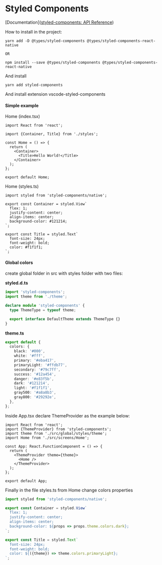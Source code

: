 # Styled Components

[Documentation]([styled-components: API Reference](https://styled-components.com/docs/api#typescript))

How to install in the project:

```
yarn add -D @types/styled-components @types/styled-components-react-native

OR

npm install --save @types/styled-components @types/styled-components-react-native
```

And install

```
yarn add styled-components
```

And install extension vscode-styled-components

#### Simple example

Home (index.tsx)

```tsx
import React from 'react';

import {Container, Title} from './styles';

const Home = () => {
  return (
    <Container>
      <Title>Hello World!</Title>
    </Container>
  );
};

export default Home;
```

Home (styles.ts)

```tsx
import styled from 'styled-components/native';

export const Container = styled.View`
  flex: 1;
  justify-content: center;
  align-items: center;
  background-color: #121214;
`;

export const Title = styled.Text`
  font-size: 24px;
  font-weight: bold;
  color: #f1f1f1;
`;
```

#### Global colors

create global folder in src with styles folder with two files:

**styled.d.ts**

```ts
import 'styled-components';
import theme from './theme';

declare module 'styled-components' {
  type ThemeType = typeof theme;

  export interface DefaultTheme extends ThemeType {}
}
```

**theme.ts**

```ts
export default {
  colors: {
    black: '#000',
    white: '#fff',
    primary: '#eba417',
    primaryLight: '#ffdb77',
    secondary: '#79c7ff',
    success: '#12a454',
    danger: '#e83f5b',
    dark: '#121214',
    light: '#f1f1f1',
    gray500: '#a8a8b3',
    gray800: '#29292e',
  },
};
```

Inside App.tsx declare ThemeProvider as the example below:

```tsx
import React from 'react';
import {ThemeProvider} from 'styled-components';
import theme from './src/global/styles/theme';
import Home from './src/screens/Home';

const App: React.FunctionComponent = () => {
  return (
    <ThemeProvider theme={theme}>
      <Home />
    </ThemeProvider>
  );
};

export default App;
```

Finally in the file styles.ts from Home change colors properties

```ts
import styled from 'styled-components/native';

export const Container = styled.View`
  flex: 1;
  justify-content: center;
  align-items: center;
  background-color: ${props => props.theme.colors.dark};
`;

export const Title = styled.Text`
  font-size: 24px;
  font-weight: bold;
  color: ${({theme}) => theme.colors.primaryLight};
`;
```


